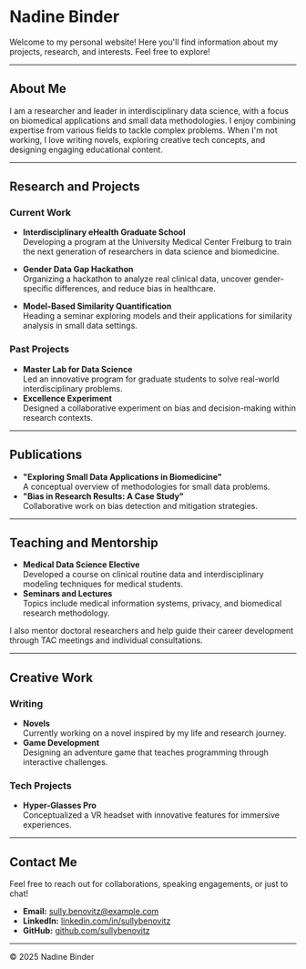 # Nadine Binder

Welcome to my personal website! Here you'll find information about my projects, research, and interests. Feel free to explore!

---

## About Me

I am a researcher and leader in interdisciplinary data science, with a focus on biomedical applications and small data methodologies. I enjoy combining expertise from various fields to tackle complex problems. When I'm not working, I love writing novels, exploring creative tech concepts, and designing engaging educational content.

---

## Research and Projects

### Current Work
- **Interdisciplinary eHealth Graduate School**  
  Developing a program at the University Medical Center Freiburg to train the next generation of researchers in data science and biomedicine.
  
- **Gender Data Gap Hackathon**  
  Organizing a hackathon to analyze real clinical data, uncover gender-specific differences, and reduce bias in healthcare.

- **Model-Based Similarity Quantification**  
  Heading a seminar exploring models and their applications for similarity analysis in small data settings.

### Past Projects
- **Master Lab for Data Science**  
  Led an innovative program for graduate students to solve real-world interdisciplinary problems.  
- **Excellence Experiment**  
  Designed a collaborative experiment on bias and decision-making within research contexts.

---

## Publications

- **"Exploring Small Data Applications in Biomedicine"**  
  A conceptual overview of methodologies for small data problems.  
- **"Bias in Research Results: A Case Study"**  
  Collaborative work on bias detection and mitigation strategies.

---

## Teaching and Mentorship

- **Medical Data Science Elective**  
  Developed a course on clinical routine data and interdisciplinary modeling techniques for medical students.  
- **Seminars and Lectures**  
  Topics include medical information systems, privacy, and biomedical research methodology.  

I also mentor doctoral researchers and help guide their career development through TAC meetings and individual consultations.

---

## Creative Work

### Writing
- **Novels**  
  Currently working on a novel inspired by my life and research journey.  
- **Game Development**  
  Designing an adventure game that teaches programming through interactive challenges.

### Tech Projects
- **Hyper-Glasses Pro**  
  Conceptualized a VR headset with innovative features for immersive experiences.  

---

## Contact Me

Feel free to reach out for collaborations, speaking engagements, or just to chat!

- **Email:** sully.benovitz@example.com  
- **LinkedIn:** [linkedin.com/in/sullybenovitz](https://linkedin.com/in/sullybenovitz)  
- **GitHub:** [github.com/sullybenovitz](https://github.com/sullybenovitz)  

---

© 2025 Nadine Binder
